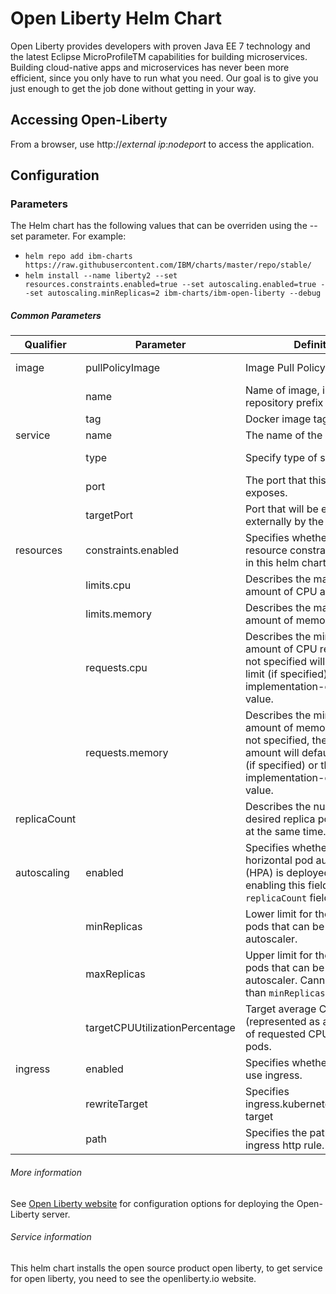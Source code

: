 # Open Liberty Helm Chart
Open Liberty provides developers with proven Java EE 7 technology and the latest Eclipse MicroProfileTM capabilities for building microservices. Building cloud-native apps and microservices has never been more efficient, since you only have to run what you need. Our goal is to give you just enough to get the job done without getting in your way.

## Accessing Open-Liberty

From a browser, use http://*external ip*:*nodeport* to access the application.

## Configuration

### Parameters

The Helm chart has the following values that can be overriden using the --set parameter. For example:

*    `helm repo add ibm-charts https://raw.githubusercontent.com/IBM/charts/master/repo/stable/`
*    `helm install --name liberty2 --set resources.constraints.enabled=true --set autoscaling.enabled=true --set autoscaling.minReplicas=2 ibm-charts/ibm-open-liberty --debug`

##### Common Parameters

| Qualifier | Parameter  | Definition | Allowed Value |
|---|---|---|---|
| image     | pullPolicyImage | Image Pull Policy | Always, Never, or IfNotPresent. Defaults to Always if :latest tag is specified, or IfNotPresent otherwise  |
|           | name         | Name of image, including repository prefix (if required). | See Extended description of Docker tags |
|           | tag          | Docker image tag. | See Docker tag description |
| service   | name         | The name of the port service.  | |
|           | type          | Specify type of service. | Valid options are ExternalName, ClusterIP, NodePort, and LoadBalancer. see Publishing services - service types |
|           | port          | The port that this container exposes.  |   |
|           | targetPort  | Port that will be exposed externally by the pod. | |
| resources | constraints.enabled    | Specifies whether the resource constraints specified in this helm chart are enabled.   | false (default) or true  |
|  | limits.cpu    | Describes the maximum amount of CPU allowed. | Default is 500m. See Kubernetes - [meaning of CPU](https://kubernetes.io/docs/concepts/configuration/manage-compute-resources-container/#meaning-of-cpu)  |
|           | limits.memory | Describes the maximum amount of memory allowed. | Default is 512Mi. See Kubernetes - [meaning of Memory](https://kubernetes.io/docs/concepts/configuration/manage-compute-resources-container/#meaning-of-memory) |
|           | requests.cpu  | Describes the minimum amount of CPU required - if not specified will default to limit (if specified) or otherwise implementation-defined value. | Default is 500m. See Kubernetes - [meaning of CPU](https://kubernetes.io/docs/concepts/configuration/manage-compute-resources-container/#meaning-of-cpu) |
|           | requests.memory | Describes the minimum amount of memory required. If not specified, the memory amount will default to the limit (if specified) or the implementation-defined value. | Default is 512Mi. See Kubernetes - [meaning of Memory](https://kubernetes.io/docs/concepts/configuration/manage-compute-resources-container/#meaning-of-memory) |
| replicaCount |     |  Describes the number of desired replica pods running at the same time. | Default is 1.  See [Replica Sets](https://kubernetes.io/docs/concepts/workloads/controllers/replicaset) |
| autoscaling | enabled | Specifies whether or not a horizontal pod autoscaler (HPA) is deployed.  Note that enabling this field disables the `replicaCount` field. | false (default) or true |
|     |  minReplicas  | Lower limit for the number of pods that can be set by the autoscaler.   |  Positive integer (default to 1)  |
|     |  maxReplicas  | Upper limit for the number of pods that can be set by the autoscaler.  Cannot be lower than `minReplicas`.   |  Positive integer (default to 10)  |
|     |  targetCPUUtilizationPercentage  | Target average CPU utilization (represented as a percentage of requested CPU) over all the pods.  |  Integer between 1 and 100 (default to 50)  |
| ingress  |  enabled        | Specifies whether or not to use ingress.        |  false (default) or true  |
|          |  rewriteTarget  | Specifies ingress.kubernetes.io/rewrite-target  | See Kubernetes ingress.kubernetes.io/rewrite-target - https://github.com/kubernetes/ingress/blob/master/controllers/nginx/configuration.md#rewrite  |
|          |  path           | Specifies the path for the ingress http rule.    |  See Kubernetes - https://kubernetes.io/docs/concepts/services-networking/ingress/  |

###### More information
See [Open Liberty website](https://openliberty.io/) for configuration options for deploying the Open-Liberty server.

###### Service information
This helm chart installs the open source product open liberty, to get service for open liberty, you need to see the openliberty.io website.